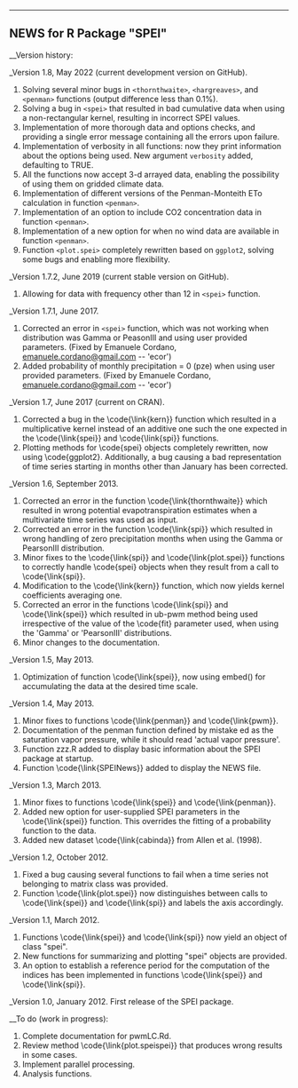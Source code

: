 ---------------------------
 NEWS for R Package "SPEI"
---------------------------



__Version history:

_Version 1.8, May 2022 (current development version on GitHub).

1. Solving several minor bugs in `<thornthwaite>`, `<hargreaves>`, and `<penman>` functions (output difference less than 0.1%).
2. Solving a bug in `<spei>` that resulted in bad cumulative data when using a non-rectangular kernel, resulting in incorrect SPEI values.
3. Implementation of more thorough data and options checks, and providing a single error message containing all the errors upon failure.
4. Implementation of verbosity in all functions: now they print information about the options being used. New argument `verbosity` added, defaulting to TRUE.
5. All the functions now accept 3-d arrayed data, enabling the possibility of using them on gridded climate data.
6. Implementation of different versions of the Penman-Monteith ETo calculation in function `<penman>`.
7. Implementation of an option to include CO2 concentration data in function `<penman>`.
8. Implementation of a new option for when no wind data are available in function `<penman>`.
9. Function `<plot.spei>` completely rewritten based on `ggplot2`, solving some bugs and enabling more flexibility.

_Version 1.7.2, June 2019 (current stable version on GitHub).

1. Allowing for data with frequency other than 12 in `<spei>` function.

_Version 1.7.1, June 2017.

1. Corrected an error in `<spei>` function, which was not working when distribution was Gamma or PeasonIII and using user provided parameters. (Fixed by Emanuele Cordano, emanuele.cordano@gmail.com -- 'ecor')
2. Added probability of monthly precipitation = 0 (pze) when using user provided parameters. (Fixed by Emanuele Cordano, emanuele.cordano@gmail.com -- 'ecor') 

_Version 1.7, June 2017 (current on CRAN).

1. Corrected a bug in the \code{\link{kern}} function which resulted in a multiplicative kernel instead of an additive one such the one expected in the \code{\link{spei}} and \code{\link{spi}} functions.
2. Plotting methods for \code{spei} objects completely rewritten, now using \code{ggplot2}. Additionally, a bug causing a bad representation of time series starting in months other than January has been corrected.

_Version 1.6, September 2013.
1. Corrected an error in the function \code{\link{thornthwaite}} which resulted in wrong potential evapotranspiration estimates when a multivariate time series was used as input.
2. Corrected an error in the function \code{\link{spi}} which resulted in wrong handling of zero precipitation months when using the Gamma or PearsonIII distribution.
3. Minor fixes to the \code{\link{spi}} and \code{\link{plot.spei}} functions to correctly handle \code{spei} objects when they result from a call to \code{\link{spi}}.
4. Modification to the \code{\link{kern}} function, which now yields kernel coefficients averaging one.
5. Corrected an error in the functions \code{\link{spi}} and \code{\link{spei}} which resulted in ub-pwm method being used irrespective of the value of the \code{fit} parameter used, when using the 'Gamma' or 'PearsonIII' distributions.
6. Minor changes to the documentation.

_Version 1.5, May 2013.
1. Optimization of function \code{\link{spei}}, now using embed() for accumulating the data at the desired time scale.

_Version 1.4, May 2013.
1. Minor fixes to functions \code{\link{penman}} and \code{\link{pwm}}.
2. Documentation of the penman function defined by mistake ed as the saturation vapor pressure, while it should read 'actual vapor pressure'.
3. Function zzz.R added to display basic information about the SPEI package at startup.
4. Function \code{\link{SPEINews}} added to display the NEWS file.

_Version 1.3, March 2013.
1. Minor fixes to functions \code{\link{spei}} and \code{\link{penman}}.
2. Added new option for user-supplied SPEI parameters in the \code{\link{spei}} function. This overrides the fitting of a probability function to the data.
3. Added new dataset \code{\link{cabinda}} from Allen et al. (1998).

_Version 1.2, October 2012.
1. Fixed a bug causing several functions to fail when a time series not belonging to matrix class was provided.
2. Function \code{\link{plot.spei}} now distinguishes between calls to \code{\link{spei}} and \code{\link{spi}} and labels the axis accordingly.

_Version 1.1, March 2012.
1. Functions \code{\link{spei}} and \code{\link{spi}} now yield an object of class "spei".
2. New functions for summarizing and plotting "spei" objects are provided.
3. An option to establish a reference period for the computation of the indices has been implemented in functions \code{\link{spei}} and \code{\link{spi}}.

_Version 1.0, January 2012.
First release of the SPEI package.

__To do (work in progress):

1. Complete documentation for pwmLC.Rd.
2. Review method \code{\link{plot.speispei}} that produces wrong results in some cases.
3. Implement parallel processing.
4. Analysis functions.
